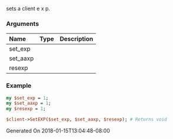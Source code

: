 sets a client e x p.
### Arguments
**Name**|**Type**|**Description**
:---|:---|:---
set_exp||
set_aaxp||
resexp||

### Example

```perl
my $set_exp = 1;
my $set_aaxp = 1;
my $resexp = 1;

$client->SetEXP($set_exp, $set_aaxp, $resexp); # Returns void
```


Generated On 2018-01-15T13:04:48-08:00